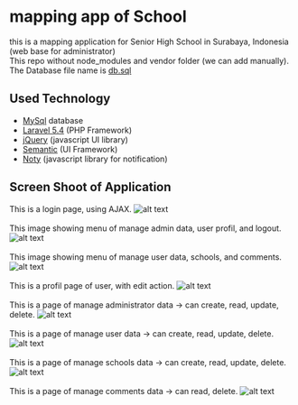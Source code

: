 # mapping app of School
this is a mapping application for Senior High School in Surabaya, Indonesia (web base for administrator) <br>
This repo without node_modules and vendor folder (we can add manually).<br>
The Database file name is [db.sql](https://github.com/indracahyae/mappingSMK_Web/blob/master/db.sql)

##  Used Technology
* [MySql](https://www.mysql.com/) database
* [Laravel 5.4](https://laravel.com/docs/5.4) (PHP Framework)
* [jQuery](https://jquery.com/) (javascript UI library)
* [Semantic](https://semantic-ui.com/) (UI Framework)
* [Noty](https://ned.im/noty/#/) (javascript library for notification)

##  Screen Shoot of Application
This is a login page, using AJAX.
![alt text](https://github.com/indracahyae/mappingSMK_Web/blob/master/img/login.PNG?raw=true)
<br><br>
This image showing menu of manage admin data, user profil, and logout. 
![alt text](https://github.com/indracahyae/mappingSMK_Web/blob/master/img/menu1.png?raw=true)
<br><br>
This image showing menu of manage user data, schools, and comments. 
![alt text](https://github.com/indracahyae/mappingSMK_Web/blob/master/img/menu2.png?raw=true)
<br><br>
This is a profil page of user, with edit action.
![alt text](https://github.com/indracahyae/mappingSMK_Web/blob/master/img/MyProfil.PNG?raw=true)
<br><br>
This is a page of manage administrator data -> can create, read, update, delete.
![alt text](https://github.com/indracahyae/mappingSMK_Web/blob/master/img/crudAdmin.PNG?raw=true)
<br><br>
This is a page of manage user data -> can create, read, update, delete.
![alt text](https://github.com/indracahyae/mappingSMK_Web/blob/master/img/manageUser.png?raw=true)
<br><br>
This is a page of manage schools data -> can create, read, update, delete.
![alt text](https://github.com/indracahyae/mappingSMK_Web/blob/master/img/manageSekolah.png?raw=true)
<br><br>
This is a page of manage comments data -> can read, delete.
![alt text](https://github.com/indracahyae/mappingSMK_Web/blob/master/img/manageKomentar.png?raw=true)
